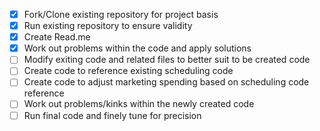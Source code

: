 - [x] Fork/Clone existing repository for project basis
- [x] Run existing repository to ensure validity
- [x] Create Read.me
- [x] Work out problems within the code and apply solutions
- [ ] Modify exiting code and related files to better suit to be created code
- [ ] Create code to reference existing scheduling code
- [ ] Create code to adjust marketing spending based on scheduling code reference
- [ ] Work out problems/kinks within the newly created code
- [ ] Run final code and finely tune for precision
